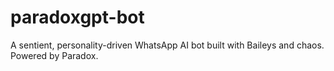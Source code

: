 # paradoxgpt-bot
A sentient, personality-driven WhatsApp AI bot built with Baileys and chaos. Powered by Paradox.
